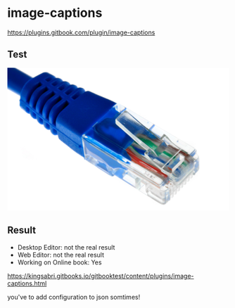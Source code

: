 # image-captions

https://plugins.gitbook.com/plugin/image-captions


## Test

![Ethernet title](eth.jpg)


## Result
- Desktop Editor: not the real result 
- Web Editor: not the real result 
- Working on Online book: Yes

https://kingsabri.gitbooks.io/gitbooktest/content/plugins/image-captions.html


you've to add configuration to json somtimes!